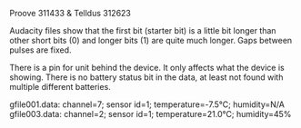 Proove 311433 & Telldus 312623

Audacity files show that the first bit (starter bit) is a little bit longer than other short bits (0) and longer bits (1) are quite much longer.
Gaps between pulses are fixed.

There is a pin for unit behind the device. It only affects what the device is showing.
There is no battery status bit in the data, at least not found with multiple different batteries.

gfile001.data: 	channel=7; 	sensor id=1; 	temperature=-7.5°C; 	humidity=N/A
gfile003.data: 	channel=2; 	sensor id=1; 	temperature=21.0°C; 	humidity=45%
